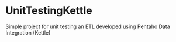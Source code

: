 # UnitTestingKettle
Simple project for unit testing an ETL developed using Pentaho Data Integration (Kettle)

